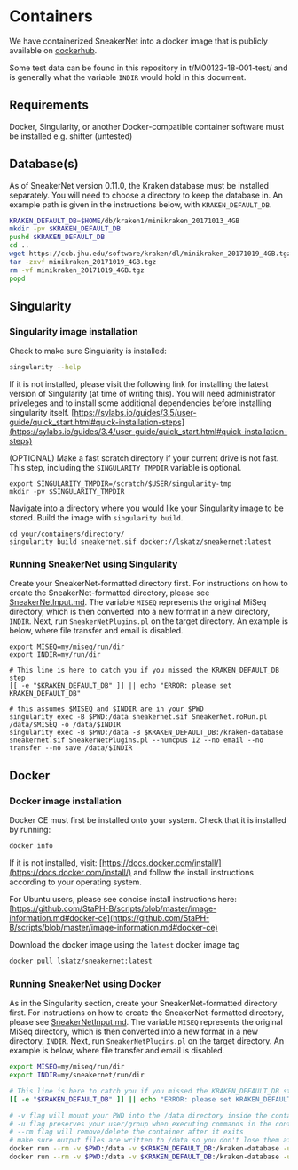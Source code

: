 # Containers

We have containerized SneakerNet into a docker image that is publicly available on [dockerhub](https://hub.docker.com/repository/docker/lskatz/sneakernet).

Some test data can be found in this repository in
t/M00123-18-001-test/
and is generally what the variable `INDIR` would hold in this document.

## Requirements
Docker, Singularity,  or another Docker-compatible container software must be installed e.g. shifter (untested)

## Database(s)

As of SneakerNet version 0.11.0, the Kraken database must be installed separately.
You will need to choose a directory to keep the database in.
An example path is given in the instructions below, with `KRAKEN_DEFAULT_DB`.
```bash
KRAKEN_DEFAULT_DB=$HOME/db/kraken1/minikraken_20171013_4GB
mkdir -pv $KRAKEN_DEFAULT_DB
pushd $KRAKEN_DEFAULT_DB
cd ..
wget https://ccb.jhu.edu/software/kraken/dl/minikraken_20171019_4GB.tgz
tar -zxvf minikraken_20171019_4GB.tgz
rm -vf minikraken_20171019_4GB.tgz
popd
```

## Singularity

### Singularity image installation
Check to make sure Singularity is installed:
```bash
singularity --help
```
If it is not installed, please visit the following link for installing the latest version of Singularity (at time of writing this). You will need administrator priveleges and to install some additional dependencies before installing singularity itself. [https://sylabs.io/guides/3.5/user-guide/quick_start.html#quick-installation-steps](https://sylabs.io/guides/3.4/user-guide/quick_start.html#quick-installation-steps)


(OPTIONAL) Make a fast scratch directory if your current drive is not fast.
This step, including the `SINGULARITY_TMPDIR` variable is optional.

    export SINGULARITY_TMPDIR=/scratch/$USER/singularity-tmp
    mkdir -pv $SINGULARITY_TMPDIR

Navigate into a directory where you would like your Singularity image to be stored.
Build the image with `singularity build`.

    cd your/containers/directory/
    singularity build sneakernet.sif docker://lskatz/sneakernet:latest

### Running SneakerNet using Singularity

Create your SneakerNet-formatted directory first.
For instructions on how to create the SneakerNet-formatted directory, please see [SneakerNetInput.md](SneakerNetInput.md).
The variable `MISEQ` represents the original MiSeq directory,
which is then converted into a new format in a new directory, `INDIR`.
Next, run `SneakerNetPlugins.pl` on the target directory.
An example is below, where file transfer and email is disabled.

    export MISEQ=my/miseq/run/dir
    export INDIR=my/run/dir

    # This line is here to catch you if you missed the KRAKEN_DEFAULT_DB step
    [[ -e "$KRAKEN_DEFAULT_DB" ]] || echo "ERROR: please set KRAKEN_DEFAULT_DB"
    
    # this assumes $MISEQ and $INDIR are in your $PWD
    singularity exec -B $PWD:/data sneakernet.sif SneakerNet.roRun.pl /data/$MISEQ -o /data/$INDIR
    singularity exec -B $PWD:/data -B $KRAKEN_DEFAULT_DB:/kraken-database sneakernet.sif SneakerNetPlugins.pl --numcpus 12 --no email --no transfer --no save /data/$INDIR

## Docker

### Docker image installation

Docker CE must first be installed onto your system. Check that it is installed by running:
```bash
docker info
```
If it is not installed, visit: [https://docs.docker.com/install/](https://docs.docker.com/install/) and follow the install instructions according to your operating system.

For Ubuntu users, please see concise install instructions here: [https://github.com/StaPH-B/scripts/blob/master/image-information.md#docker-ce](https://github.com/StaPH-B/scripts/blob/master/image-information.md#docker-ce)

Download the docker image using the `latest` docker image tag
```bash
docker pull lskatz/sneakernet:latest
```

### Running SneakerNet using Docker

As in the Singularity section,
create your SneakerNet-formatted directory first.
For instructions on how to create the SneakerNet-formatted directory, please see [SneakerNetInput.md](SneakerNetInput.md).
The variable `MISEQ` represents the original MiSeq directory,
which is then converted into a new format in a new directory, `INDIR`.
Next, run `SneakerNetPlugins.pl` on the target directory.
An example is below, where file transfer and email is disabled.

```bash
export MISEQ=my/miseq/run/dir
export INDIR=my/sneakernet/run/dir

# This line is here to catch you if you missed the KRAKEN_DEFAULT_DB step
[[ -e "$KRAKEN_DEFAULT_DB" ]] || echo "ERROR: please set KRAKEN_DEFAULT_DB"

# -v flag will mount your PWD into the /data directory inside the container
# -u flag preserves your user/group when executing commands in the container
# --rm flag will remove/delete the container after it exits 
# make sure output files are written to /data so you don't lose them after the container exits!
docker run --rm -v $PWD:/data -v $KRAKEN_DEFAULT_DB:/kraken-database -u $(id -u):$(id -g) lskatz/sneakernet:latest SneakerNet.roRun.pl /data/$MISEQ -o /data/$INDIR
docker run --rm -v $PWD:/data -v $KRAKEN_DEFAULT_DB:/kraken-database -u $(id -u):$(id -g) lskatz/sneakernet:latest SneakerNetPlugins.pl --numcpus 12 --no email --no transfer --no save /data/$INDIR
```
